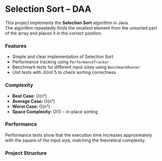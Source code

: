 # Selection Sort – DAA

This project implements the **Selection Sort** algorithm in Java.  
The algorithm repeatedly finds the smallest element from the unsorted part of the array and places it in the correct position.

### Features
- Simple and clear implementation of Selection Sort
- Performance tracking using `PerformanceTracker`
- Benchmark tests for different input sizes using `BenchmarkRunner`
- Unit tests with JUnit 5 to check sorting correctness

### Complexity
- **Best Case:** O(n²)
- **Average Case:** O(n²)
- **Worst Case:** O(n²)
- **Space Complexity:** O(1) – in-place sorting

### Performance
Performance tests show that the execution time increases approximately with the square of the input size, matching the theoretical complexity.

### Project Structure
